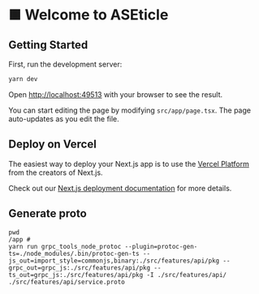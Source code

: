 # ■ Welcome to ASEticle
## Getting Started

First, run the development server:

```bash
yarn dev
```

Open [http://localhost:49513](http://localhost:49513) with your browser to see the result.

You can start editing the page by modifying `src/app/page.tsx`. The page auto-updates as you edit the file.

## Deploy on Vercel

The easiest way to deploy your Next.js app is to use the [Vercel Platform](https://vercel.com/new?utm_medium=default-template&filter=next.js&utm_source=create-next-app&utm_campaign=create-next-app-readme) from the creators of Next.js.

Check out our [Next.js deployment documentation](https://nextjs.org/docs/deployment) for more details.



## Generate proto
```
pwd
/app #
yarn run grpc_tools_node_protoc --plugin=protoc-gen-ts=./node_modules/.bin/protoc-gen-ts --js_out=import_style=commonjs,binary:./src/features/api/pkg --grpc_out=grpc_js:./src/features/api/pkg --ts_out=grpc_js:./src/features/api/pkg -I ./src/features/api/ ./src/features/api/service.proto
```